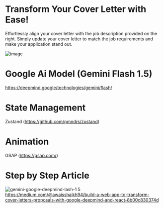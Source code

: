 # Transform Your Cover Letter with Ease!

Effortlessly align your cover letter with the job description provided on the right. Simply update your cover letter to match the job requirements and make your application stand out.

![image](https://github.com/user-attachments/assets/9842d446-7c3c-4668-846d-c7a8aee153f0)


# Google Ai Model (Gemini Flash 1.5)
https://deepmind.google/technologies/gemini/flash/

# State Management
Zustand (https://github.com/pmndrs/zustand)

# Animation
GSAP (https://gsap.com/)

# Step by Step Article
![gemini-google-deepmind-lash-1 5](https://github.com/user-attachments/assets/6fdf7d8f-4f26-4a0c-8513-ab6fe8de3ba4)
https://medium.com/@awaisshaikh94/build-a-web-app-to-transform-cover-letters-proposals-with-google-deepmind-and-react-8b00c830374d
